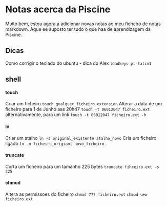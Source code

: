 # Notas acerca da Piscine
Muito bem, estou agora a adicionar novas notas ao meu ficheiro de notas markdown. Aque ee suposto ter tudo o que haa de aprendizagem da Piscine.

## Dicas
Como corrigir o teclado do ubuntu - dica do Alex
`loadkeys pt-latin1`

## shell
#### touch
Criar um ficheiro
`touch qualquer_ficheiro.extension`
Alterar a data de um ficheiro para 1 de Junho aas 20h47
`touch -t 06012047 ficheiro.ext`
alternativamente, para um link
`touch -t 06012047 ficheiro.ext -h`
#### ln
Criar um atalho
`ln -s original_existente atalho_novo`
Cria um ficheiro ligado
`ln -n ficheiro_origianl novo_ficheiro`
#### truncate
Corta um ficheiro para um tamanho 225 bytes
`truncate fihceiro.ext -s 225`
#### chmod
Altera as permissoes do ficheiro
`chmod 777 ficheiro.ext`
`chmod u+w ficheiro.ext`
